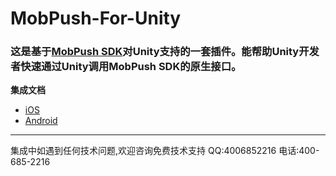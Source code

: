 # MobPush-For-Unity
### 这是基于[MobPush SDK](https://mob.com/mobService/mobpush)对Unity支持的一套插件。能帮助Unity开发者快速通过Unity调用MobPush SDK的原生接口。

**集成文档**

- [iOS](https://mob.com/wiki/detailed?wiki=77&id=136)
- [Android](https://mob.com/wiki/detailed?wiki=102&id=136)

- - - - - -
集成中如遇到任何技术问题,欢迎咨询免费技术支持 QQ:4006852216 电话:400-685-2216



